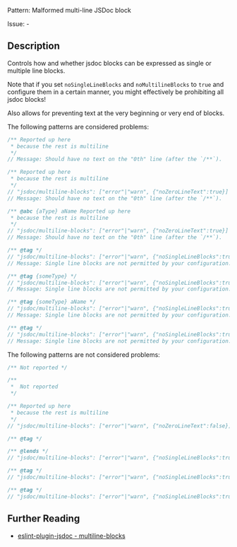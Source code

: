 Pattern: Malformed multi-line JSDoc block

Issue: -

## Description

Controls how and whether jsdoc blocks can be expressed as single or multiple line blocks.

Note that if you set `noSingleLineBlocks` and `noMultilineBlocks` to `true` and configure them in a certain manner, you might effectively be prohibiting all jsdoc blocks!

Also allows for preventing text at the very beginning or very end of blocks.

The following patterns are considered problems:

```js
/** Reported up here
 * because the rest is multiline
 */
// Message: Should have no text on the "0th" line (after the `/**`).

/** Reported up here
 * because the rest is multiline
 */
// "jsdoc/multiline-blocks": ["error"|"warn", {"noZeroLineText":true}]
// Message: Should have no text on the "0th" line (after the `/**`).

/** @abc {aType} aName Reported up here
 * because the rest is multiline
 */
// "jsdoc/multiline-blocks": ["error"|"warn", {"noZeroLineText":true}]
// Message: Should have no text on the "0th" line (after the `/**`).

/** @tag */
// "jsdoc/multiline-blocks": ["error"|"warn", {"noSingleLineBlocks":true}]
// Message: Single line blocks are not permitted by your configuration.

/** @tag {someType} */
// "jsdoc/multiline-blocks": ["error"|"warn", {"noSingleLineBlocks":true}]
// Message: Single line blocks are not permitted by your configuration.

/** @tag {someType} aName */
// "jsdoc/multiline-blocks": ["error"|"warn", {"noSingleLineBlocks":true}]
// Message: Single line blocks are not permitted by your configuration.

/** @tag */
// "jsdoc/multiline-blocks": ["error"|"warn", {"noSingleLineBlocks":true,"singleLineTags":["someOtherTag"]}]
// Message: Single line blocks are not permitted by your configuration.
```

The following patterns are not considered problems:

```js
/** Not reported */

/**
 *  Not reported
 */

/** Reported up here
 * because the rest is multiline
 */
// "jsdoc/multiline-blocks": ["error"|"warn", {"noZeroLineText":false}]

/** @tag */

/** @lends */
// "jsdoc/multiline-blocks": ["error"|"warn", {"noSingleLineBlocks":true}]

/** @tag */
// "jsdoc/multiline-blocks": ["error"|"warn", {"noSingleLineBlocks":true,"singleLineTags":["tag"]}]

/** @tag */
// "jsdoc/multiline-blocks": ["error"|"warn", {"noSingleLineBlocks":true,"singleLineTags":["*"]}]
```

## Further Reading

* [eslint-plugin-jsdoc - multiline-blocks](https://github.com/gajus/eslint-plugin-jsdoc#eslint-plugin-jsdoc-rules-multiline-blocks)